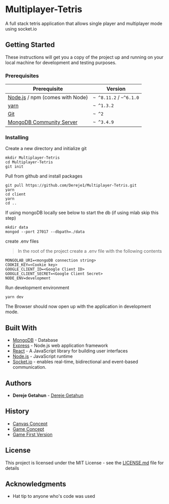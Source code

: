 # Multiplayer-Tetris
A full stack tetris application that allows single player and multiplayer mode using socket.io

## Getting Started

These instructions will get you a copy of the project up and running on your local machine for development and testing purposes.

### Prerequisites

| Prerequisite                                | Version |
| ------------------------------------------- | ------- |
| [Node.js](http://nodejs.org) /  npm (comes with Node)  | `~ ^8.11.2` / `~^6.1.0` |
| [yarn](https://yarnpkg.com/lang/en/docs/install/) | `~ ^1.3.2` |
| [Git](https://git-scm.com/downloads) | `~ ^2` |
| [MongoDB Community Server](https://docs.mongodb.com/manual/administration/install-community/) | `~ ^3.4.9`  |


### Installing

Create a new directory and initialize git

```
mkdir Multiplayer-Tetris
cd Multiplayer-Tetris
git init
```

Pull from github and install packages

```
git pull https://github.com/Dereje1/Multiplayer-Tetris.git
yarn
cd client
yarn
cd ..
```

If using mongoDB locally see below to start the db (if using mlab skip this step)

```
mkdir data
mongod --port 27017 --dbpath=./data
```

create .env files
>In the root of the project create a .env file with the following contents
```
MONGOLAB_URI=<mongoDB connection string>
COOKIE_KEY=<Cookie key>
GOOGLE_CLIENT_ID=<Google Client ID>
GOOGLE_CLIENT_SECRET=<Google Client Secret>
NODE_ENV=development
```
Run development environment
```
yarn dev
```
The Browser should now open up with the application in development mode.

## Built With

* [MongoDB](https://www.mongodb.com/) - Database
* [Express](https://expressjs.com/) - Node.js web application framework
* [React](https://reactjs.org/) - A JavaScript library for building user interfaces
* [Node.js](https://nodejs.org/) - JavaScript runtime
* [Socket.io](https://socket.io/) - enables real-time, bidirectional and event-based communication.
 
## Authors

* **Dereje Getahun** - [Dereje Getahun](https://github.com/Dereje1)

## History
* [Canvas Concept](https://codepen.io/Dee73/pen/KeRYqV)
* [Game Concept](https://github.com/Dereje1/React-Canvas-Playground/tree/master/client)
* [Game First Version](https://github.com/Dereje1/Bears-Team-05/tree/Cleanup_And_Deployment)


## License

This project is licensed under the MIT License - see the [LICENSE.md](LICENSE.md) file for details

## Acknowledgments

* Hat tip to anyone who's code was used
